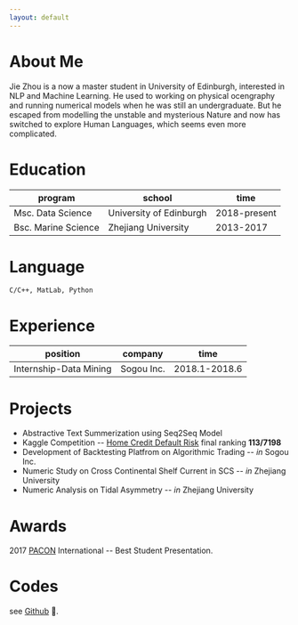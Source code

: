```yaml
---
layout: default
---
```


# About Me
Jie Zhou is a now a master student in University of Edinburgh, interested in NLP and Machine Learning. He used to working on physical ocengraphy and running numerical models when he was still an undergraduate. But he escaped from modelling the unstable and mysterious Nature and now has switched to explore Human Languages, which seems even more complicated.

# Education
| program           | school                 | time        |
|-------------------|------------------------|-------------|
|Msc. Data Science  | University of Edinburgh| 2018-present|
|Bsc. Marine Science| Zhejiang University    | 2013-2017   |

# Language
```
C/C++, MatLab, Python
```
# Experience
|     position         |   company         |    time      |
|----------------------|-------------------|--------------|
|Internship-Data Mining| Sogou Inc.        | 2018.1-2018.6|

# Projects
* Abstractive Text Summerization using Seq2Seq Model
* Kaggle Competition -- [Home Credit Default Risk](https://www.kaggle.com/c/home-credit-default-risk) final ranking **113/7198**
* Development of Backtesting Platfrom on Algorithmic Trading -- _in_ Sogou Inc.
* Numeric Study on Cross Continental Shelf Current in SCS  -- _in_ Zhejiang University
* Numeric Analysis on Tidal Asymmetry -- _in_ Zhejiang University

# Awards
2017 [PACON](http://blog.hawaii.edu/pacon/about/organization/) International -- Best Student Presentation.

# Codes
see [Github](https://github.com/JZ95) 🍺.